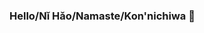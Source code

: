 ### Hello/Nǐ Hǎo/Namaste/Kon'nichiwa 👋

<!--
**qjmdeleon/qjmdeleon** is a ✨ _special_ ✨ repository because its `README.md` (this file) appears on your GitHub profile.

For starters, this is all about the current me: 

- 🔭 I’m currently working on: Immerse.io Suite with React and React Native
- 🌱 I’m currently learning: MongoDB, Express, Node
- 👯 I’m looking to collaborate on: React
- 🤔 I’m looking for help with: NoSQL, AWS, Video Hosting
- 💬 Ask me about: Current work status 😅
- 📫 How to reach me: Philippines ( +63-9173731706 / +63-9288616673 )
- 😄 Languages I know: English, Filipino, Spanish
- 💻 Programming Languages I know: PHP, HTML5, CSS, JavaScript
- ⌨ Frameworks I know: React, React Native, Laravel, SaaS
- ⚡ Fun fact: I'm currently flying in the wilderness in search of a client/work for my web dev services.
-->

